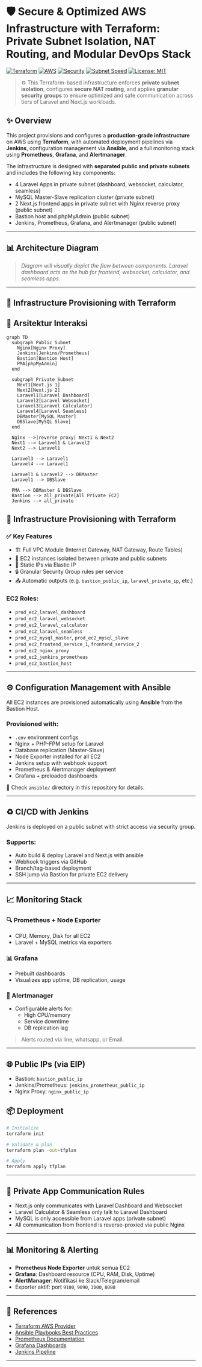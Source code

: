 <!-- @format -->

# 🛡️ Secure & Optimized AWS Infrastructure with Terraform: Private Subnet Isolation, NAT Routing, and Modular DevOps Stack

[![Terraform](https://img.shields.io/badge/IaC-Terraform-623CE4?logo=terraform)](https://www.terraform.io/)
[![AWS](https://img.shields.io/badge/AWS-Deployed-yellow?logo=amazon-aws)](https://aws.amazon.com/)
[![Security](https://img.shields.io/badge/Security-Granular%20SG%20%2F%20Bastion%20SSH-green)]()
[![Subnet Speed](https://img.shields.io/badge/Subnet-Private%20Optimized-blueviolet)]()
[![License: MIT](https://img.shields.io/badge/license-MIT-green.svg)](LICENSE)

> ⚙️ This Terraform-based infrastructure enforces **private subnet isolation**, configures **secure NAT routing**, and applies **granular security groups** to ensure optimized and safe communication across tiers of Laravel and Next.js workloads.

## ✨ Overview

This project provisions and configures a **production-grade infrastructure** on AWS using **Terraform**, with automated deployment pipelines via **Jenkins**, configuration management via **Ansible**, and a full monitoring stack using **Prometheus**, **Grafana**, and **Alertmanager**.

The infrastructure is designed with **separated public and private subnets** and includes the following key components:

- 4 Laravel Apps in private subnet (dashboard, websocket, calculator, seamless)
- MySQL Master-Slave replication cluster (private subnet)
- 2 Next.js frontend apps in private subnet with Nginx reverse proxy (public subnet)
- Bastion host and phpMyAdmin (public subnet)
- Jenkins, Prometheus, Grafana, and Alertmanager (public subnet)

---

## 📊 Architecture Diagram

> _Diagram will visually depict the flow between components. Laravel dashboard acts as the hub for frontend, websocket, calculator, and seamless apps._

---

## 🚀 Infrastructure Provisioning with Terraform

## 🔁 Arsitektur Interaksi

```mermaid
graph TD
  subgraph Public Subnet
    Nginx[Nginx Proxy]
    Jenkins[Jenkins/Prometheus]
    Bastion[Bastion Host]
    PMA[phpMyAdmin]
  end

  subgraph Private Subnet
    Next1[Next.js 1]
    Next2[Next.js 2]
    Laravel1[Laravel Dashboard]
    Laravel2[Laravel Websocket]
    Laravel3[Laravel Calculator]
    Laravel4[Laravel Seamless]
    DBMaster[MySQL Master]
    DBSlave[MySQL Slave]
  end

  Nginx -->|reverse proxy| Next1 & Next2
  Next1 --> Laravel1 & Laravel2
  Next2 --> Laravel1

  Laravel3 --> Laravel1
  Laravel4 --> Laravel1

  Laravel1 & Laravel2 --> DBMaster
  Laravel1 --> DBSlave

  PMA --> DBMaster & DBSlave
  Bastion --> all_private[All Private EC2]
  Jenkins --> all_private
```

## 🚀 Infrastructure Provisioning with Terraform

### ✅ Key Features

- 🏗 Full VPC Module (Internet Gateway, NAT Gateway, Route Tables)
- 🔐 EC2 instances isolated between private and public subnets
- 📡 Static IPs via Elastic IP
- 🔒 Granular Security Group rules per service
- 📤 Automatic outputs (e.g. `bastion_public_ip`, `laravel_private_ip`, etc.)

### EC2 Roles:

- `prod_ec2_laravel_dashboard`
- `prod_ec2_laravel_websocket`
- `prod_ec2_laravel_calculator`
- `prod_ec2_laravel_seamless`
- `prod_ec2_mysql_master`, `prod_ec2_mysql_slave`
- `prod_ec2_frontend_service_1`, `frontend_service_2`
- `prod_ec2_nginx_proxy`
- `prod_ec2_jenkins_prometheus`
- `prod_ec2_bastion_host`

---

## ⚙️ Configuration Management with Ansible

All EC2 instances are provisioned automatically using **Ansible** from the Bastion Host.

### Provisioned with:

- `.env` environment configs
- Nginx + PHP-FPM setup for Laravel
- Database replication (Master-Slave)
- Node Exporter installed for all EC2
- Jenkins setup with webhook support
- Prometheus & Alertmanager deployment
- Grafana + preloaded dashboards

📁 Check `ansible/` directory in this repository for details.

---

## ♻️ CI/CD with Jenkins

Jenkins is deployed on a public subnet with strict access via security group.

### Supports:

- Auto build & deploy Laravel and Next.js with ansible
- Webhook triggers via GitHub
- Branch/tag-based deployment
- SSH jump via Bastion for private EC2 delivery

---

## 📈 Monitoring Stack

### 🔍 Prometheus + Node Exporter

- CPU, Memory, Disk for all EC2
- Laravel + MySQL metrics via exporters

### 📊 Grafana

- Prebuilt dashboards
- Visualizes app uptime, DB replication, usage

### 🔔 Alertmanager

- Configurable alerts for:
  - High CPU/memory
  - Service downtime
  - DB replication lag

> Alerts routed via line, whatsapp, or Email.

---

## 🌐 Public IPs (via EIP)

- Bastion: `bastion_public_ip`
- Jenkins/Prometheus: `jenkins_prometheus_public_ip`
- Nginx Proxy: `nginx_public_ip`

## 📦 Deployment

```bash
# Initialize
terraform init

# Validate & plan
terraform plan -out=tfplan

# Apply
terraform apply tfplan
```

---

## 🔐 Private App Communication Rules

- Next.js only communicates with Laravel Dashboard and Websocket
- Laravel Calculator & Seamless only talk to Laravel Dashboard
- MySQL is only accessible from Laravel apps (private subnet)
- All communication from frontend is reverse-proxied via public Nginx

---

## 📊 Monitoring & Alerting

- **Prometheus Node Exporter** untuk semua EC2
- **Grafana**: Dashboard resource (CPU, RAM, Disk, Uptime)
- **AlertManager**: Notifikasi ke Slack/Telegram/email
- Exporter aktif: port `9100`, `9090`, `3000`, `8080`

---

## 🔗 References

- [Terraform AWS Provider](https://registry.terraform.io/providers/hashicorp/aws/latest/docs)
- [Ansible Playbooks Best Practices](https://docs.ansible.com/ansible/latest/user_guide/playbooks_best_practices.html)
- [Prometheus Documentation](https://prometheus.io/docs/introduction/overview/)
- [Grafana Dashboards](https://grafana.com/grafana/dashboards/)
- [Jenkins Pipeline](https://www.jenkins.io/doc/book/pipeline/)

---

##
